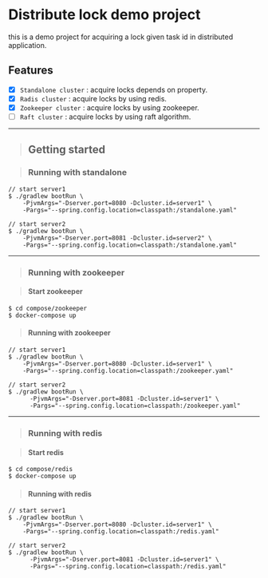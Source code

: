 # Distribute lock demo project
this is a demo project for acquiring a lock given task id in distributed application.

## Features  

- [x] `Standalone cluster` : acquire locks depends on property.
- [x] `Radis cluster` : acquire locks by using redis.
- [x] `Zookeeper cluster` : acquire locks by using zookeeper.
- [ ] `Raft cluster` : acquire locks by using raft algorithm.  

---  

> ## Getting started  

> ### Running with standalone

```aidl
// start server1
$ ./gradlew bootRun \
    -PjvmArgs="-Dserver.port=8080 -Dcluster.id=server1" \
    -Pargs="--spring.config.location=classpath:/standalone.yaml"

// start server2
$ ./gradlew bootRun \
    -PjvmArgs="-Dserver.port=8081 -Dcluster.id=server2" \
    -Pargs="--spring.config.location=classpath:/standalone.yaml"
```  



---  

> ### Running with zookeeper

> #### Start zookeeper  

```aidl
$ cd compose/zookeeper
$ docker-compose up
```  

> #### Running with zookeeper

```aidl
// start server1
$ ./gradlew bootRun \
    -PjvmArgs="-Dserver.port=8080 -Dcluster.id=server1" \
    -Pargs="--spring.config.location=classpath:/zookeeper.yaml"

// start server2
$ ./gradlew bootRun \
      -PjvmArgs="-Dserver.port=8081 -Dcluster.id=server1" \
      -Pargs="--spring.config.location=classpath:/zookeeper.yaml"
```

---  



> ### Running with redis

> #### Start redis  

```aidl
$ cd compose/redis
$ docker-compose up
```  

> #### Running with redis

```aidl
// start server1
$ ./gradlew bootRun \
    -PjvmArgs="-Dserver.port=8080 -Dcluster.id=server1" \
    -Pargs="--spring.config.location=classpath:/redis.yaml"

// start server2
$ ./gradlew bootRun \
      -PjvmArgs="-Dserver.port=8081 -Dcluster.id=server1" \
      -Pargs="--spring.config.location=classpath:/redis.yaml"
```

